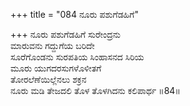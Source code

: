 +++
title = "084 ನೂರು ಪಶುಗೆಡಹಿಗೆ"

+++
ನೂರು ಪಶುಗೆಡಹಿಗೆ ಸುರೇಂದ್ರನು  
ಮಾರುವನು ಗದ್ದುಗೆಯ ಬರಿದೇ  
ಸೂರೆಗೊಂಡನು ಸುರಪತಿಯ ಸಿಂಹಾಸನದ ಸಿರಿಯ   
ಮೂರು ಯುಗದರಸುಗಳೊಳೀತಗೆ  
ತೋರಲೆಣೆಯಿಲ್ಲೆನಲು ಶಕ್ರನ  
ನೂರು ಮಡಿ ತೇಜದಲಿ ತೊಳ ತೊಳಗಿದನು ಕಲಿಪಾರ್ಥ     ॥84॥